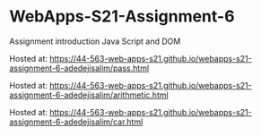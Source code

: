 # WebApps-S21-Assignment-6
Assignment introduction Java Script and DOM

Hosted at: https://44-563-web-apps-s21.github.io/webapps-s21-assignment-6-adedejisalim/pass.html

Hosted at: https://44-563-web-apps-s21.github.io/webapps-s21-assignment-6-adedejisalim/arithmetic.html

Hosted at: https://44-563-web-apps-s21.github.io/webapps-s21-assignment-6-adedejisalim/car.html
